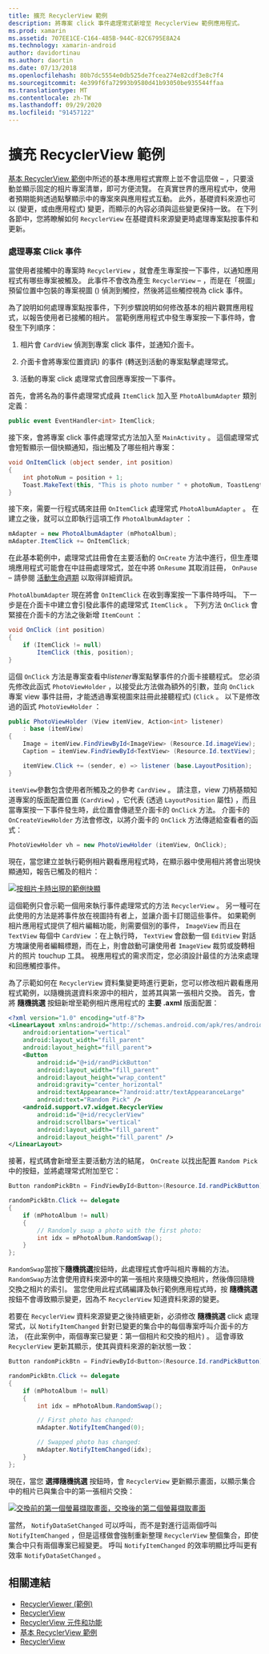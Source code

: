 ```yaml
---
title: 擴充 RecyclerView 範例
description: 將專案 click 事件處理常式新增至 RecyclerView 範例應用程式。
ms.prod: xamarin
ms.assetid: 707EE1CE-C164-485B-944C-82C6795E8A24
ms.technology: xamarin-android
author: davidortinau
ms.author: daortin
ms.date: 07/13/2018
ms.openlocfilehash: 80b7dc5554e0db525de7fcea274e82cdf3e8c7f4
ms.sourcegitcommit: 4e399f6fa72993b9580d41b93050be935544ffaa
ms.translationtype: MT
ms.contentlocale: zh-TW
ms.lasthandoff: 09/29/2020
ms.locfileid: "91457122"
---
```

# <a name="extending-the-recyclerview-example"></a>擴充 RecyclerView 範例

[基本 RecyclerView 範例](~/android/user-interface/layouts/recycler-view/recyclerview-example.md)中所述的基本應用程式實際上並不會這麼做 &ndash; ，只要滾動並顯示固定的相片專案清單，即可方便流覽。 在真實世界的應用程式中，使用者預期能夠透過點擊顯示中的專案來與應用程式互動。 此外，基礎資料來源也可以 (變更，或由應用程式) 變更，而顯示的內容必須與這些變更保持一致。 在下列各節中，您將瞭解如何 `RecyclerView` 在基礎資料來源變更時處理專案點按事件和更新。

### <a name="handling-item-click-events"></a>處理專案 Click 事件

當使用者接觸中的專案時 `RecyclerView` ，就會產生專案按一下事件，以通知應用程式有哪些專案被觸及。 此事件不會改為產生 `RecyclerView` &ndash; ，而是在「視圖」預留位置中包裝的專案視圖 () 偵測到觸控，然後將這些觸控視為 click 事件。

為了說明如何處理專案點按事件，下列步驟說明如何修改基本的相片觀賞應用程式，以報告使用者已接觸的相片。 當範例應用程式中發生專案按一下事件時，會發生下列順序：

1. 相片會 `CardView` 偵測到專案 click 事件，並通知介面卡。

2. 介面卡會將專案位置資訊) 的事件 (轉送到活動的專案點擊處理常式。

3. 活動的專案 click 處理常式會回應專案按一下事件。

首先，會將名為的事件處理常式成員 `ItemClick` 加入至 `PhotoAlbumAdapter` 類別定義：

```csharp
public event EventHandler<int> ItemClick;
```

接下來，會將專案 click 事件處理常式方法加入至 `MainActivity` 。
這個處理常式會短暫顯示一個快顯通知，指出觸及了哪些相片專案：

```csharp
void OnItemClick (object sender, int position)
{
    int photoNum = position + 1;
    Toast.MakeText(this, "This is photo number " + photoNum, ToastLength.Short).Show();
}

```

接下來，需要一行程式碼來註冊 `OnItemClick` 處理常式 `PhotoAlbumAdapter` 。 在建立之後，就可以立即執行這項工作 `PhotoAlbumAdapter` ： 

```csharp
mAdapter = new PhotoAlbumAdapter (mPhotoAlbum);
mAdapter.ItemClick += OnItemClick;

```

在此基本範例中，處理常式註冊會在主要活動的 `OnCreate` 方法中進行，但生產環境應用程式可能會在中註冊處理常式，並在中將 `OnResume` 其取消註冊， `OnPause` &ndash; 請參閱 [活動生命週期](~/android/app-fundamentals/activity-lifecycle/index.md) 以取得詳細資訊。

`PhotoAlbumAdapter` 現在將會 `OnItemClick` 在收到專案按一下事件時呼叫。 下一步是在介面卡中建立會引發此事件的處理常式 `ItemClick` 。 下列方法 `OnClick` 會緊接在介面卡的方法之後新增 `ItemCount` ：

```csharp
void OnClick (int position)
{
    if (ItemClick != null)
        ItemClick (this, position);
}
```

這個 `OnClick` 方法是專案查看中*listener*專案點擊事件的介面卡接聽程式。 您必須先修改此函式 `PhotoViewHolder` ，以接受此方法做為額外的引數，並向 `OnClick` 專案 view 事件註冊，才能透過專案視圖來註冊此接聽程式)  (`Click` 。
以下是修改過的函式 `PhotoViewHolder` ：

```csharp
public PhotoViewHolder (View itemView, Action<int> listener)
    : base (itemView)
{
    Image = itemView.FindViewById<ImageView> (Resource.Id.imageView);
    Caption = itemView.FindViewById<TextView> (Resource.Id.textView);

    itemView.Click += (sender, e) => listener (base.LayoutPosition);
}

```

`itemView`參數包含使用者所觸及之的參考 `CardView` 。 請注意，view 刀柄基類知道專案的版面配置位置 (`CardView`) ，它代表 (透過 `LayoutPosition` 屬性) ，而且當專案按一下事件發生時，此位置會傳遞至介面卡的 `OnClick` 方法。 介面卡的 `OnCreateViewHolder` 方法會修改，以將介面卡的 `OnClick` 方法傳遞給查看者的函式：

```csharp
PhotoViewHolder vh = new PhotoViewHolder (itemView, OnClick);
```

現在，當您建立並執行範例相片觀看應用程式時，在顯示器中使用相片將會出現快顯通知，報告已觸及的相片：

[![按相片卡時出現的範例快顯](extending-the-example-images/01-photo-selected-sml.png)](extending-the-example-images/01-photo-selected.png#lightbox)

這個範例只會示範一個用來執行事件處理常式的方法 `RecyclerView` 。 另一種可在此使用的方法是將事件放在視圖持有者上，並讓介面卡訂閱這些事件。 如果範例相片應用程式提供了相片編輯功能，則需要個別的事件， `ImageView` 而且在 `TextView` 每個中 `CardView` ：在上執行時， `TextView` 會啟動一個 `EditView` 對話方塊讓使用者編輯標題，而在上，則會啟動可讓使用者 `ImageView` 裁剪或旋轉相片的照片 touchup 工具。 視應用程式的需求而定，您必須設計最佳的方法來處理和回應觸控事件。

為了示範如何在 `RecyclerView` 資料集變更時進行更新，您可以修改相片觀看應用程式範例，以隨機挑選資料來源中的相片，並將其與第一張相片交換。 首先，會將 **隨機挑選** 按鈕新增至範例相片應用程式的 **主要 .axml** 版面配置：

```xml
<?xml version="1.0" encoding="utf-8"?>
<LinearLayout xmlns:android="http://schemas.android.com/apk/res/android"
    android:orientation="vertical"
    android:layout_width="fill_parent"
    android:layout_height="fill_parent">
    <Button
        android:id="@+id/randPickButton"
        android:layout_width="fill_parent"
        android:layout_height="wrap_content"
        android:gravity="center_horizontal"
        android:textAppearance="?android:attr/textAppearanceLarge"
        android:text="Random Pick" />
    <android.support.v7.widget.RecyclerView
        android:id="@+id/recyclerView"
        android:scrollbars="vertical"
        android:layout_width="fill_parent"
        android:layout_height="fill_parent" />
</LinearLayout>
```

接著，程式碼會新增至主要活動方法的結尾， `OnCreate` 以找出配置 `Random Pick` 中的按鈕，並將處理常式附加至它：

```csharp
Button randomPickBtn = FindViewById<Button>(Resource.Id.randPickButton);

randomPickBtn.Click += delegate
{
    if (mPhotoAlbum != null)
    {
        // Randomly swap a photo with the first photo:
        int idx = mPhotoAlbum.RandomSwap();
    }
};

```

`RandomSwap`當按下**隨機挑選**按鈕時，此處理程式會呼叫相片專輯的方法。 `RandomSwap`方法會使用資料來源中的第一張相片來隨機交換相片，然後傳回隨機交換之相片的索引。 當您使用此程式碼編譯及執行範例應用程式時，按 **隨機挑選** 按鈕不會導致顯示變更，因為不 `RecyclerView` 知道資料來源的變更。

若要在 `RecyclerView` 資料來源變更之後持續更新，必須修改 **隨機挑選** click 處理常式，以 `NotifyItemChanged` 針對已變更的集合中的每個專案呼叫介面卡的方法， (在此案例中，兩個專案已變更：第一個相片和交換的相片) 。 這會導致 `RecyclerView` 更新其顯示，使其與資料來源的新狀態一致：

```csharp
Button randomPickBtn = FindViewById<Button>(Resource.Id.randPickButton);

randomPickBtn.Click += delegate
{
    if (mPhotoAlbum != null)
    {
        int idx = mPhotoAlbum.RandomSwap();

        // First photo has changed:
        mAdapter.NotifyItemChanged(0);

        // Swapped photo has changed:
        mAdapter.NotifyItemChanged(idx);
    }
};

```

現在，當您 **選擇隨機挑選** 按鈕時，會 `RecyclerView` 更新顯示畫面，以顯示集合中的相片已與集合中的第一張相片交換：

[![交換前的第一個螢幕擷取畫面，交換後的第二個螢幕擷取畫面](extending-the-example-images/02-random-pick-sml.png)](extending-the-example-images/02-random-pick.png#lightbox)

當然， `NotifyDataSetChanged` 可以呼叫，而不是對進行這兩個呼叫 `NotifyItemChanged` ，但是這樣做會強制重新整理 `RecyclerView` 整個集合，即使集合中只有兩個專案已經變更。 呼叫 `NotifyItemChanged` 的效率明顯比呼叫更有效率 `NotifyDataSetChanged` 。

## <a name="related-links"></a>相關連結

- [RecyclerViewer (範例) ](/samples/xamarin/monodroid-samples/android50-recyclerviewer)
- [RecyclerView](~/android/user-interface/layouts/recycler-view/index.md)
- [RecyclerView 元件和功能](~/android/user-interface/layouts/recycler-view/parts-and-functionality.md)
- [基本 RecyclerView 範例](~/android/user-interface/layouts/recycler-view/recyclerview-example.md)
- [RecyclerView](https://developer.android.com/reference/android/support/v7/widget/RecyclerView.html)